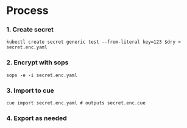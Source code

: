 # Process

### 1. Create secret
```
kubectl create secret generic test --from-literal key=123 $dry > secret.enc.yaml
```

### 2. Encrypt with sops
```
sops -e -i secret.enc.yaml
```

### 3. Import to cue
```
cue import secret.enc.yaml # outputs secret.enc.cue
```

### 4. Export as needed
